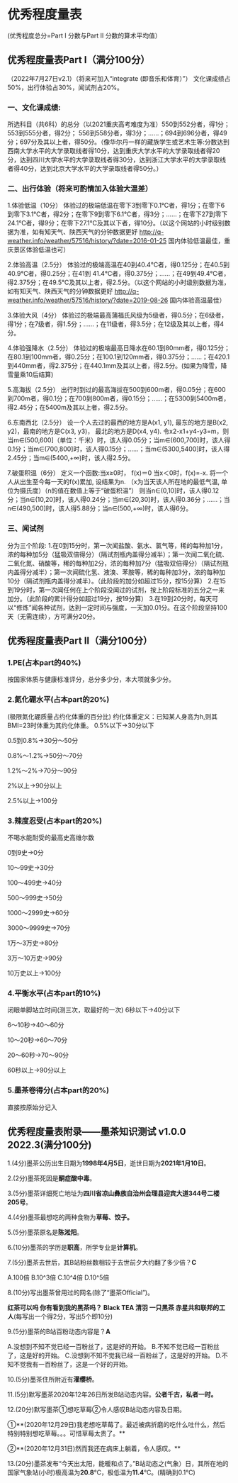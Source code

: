 # 优秀程度量表

(优秀程度总分=Part I 分数与Part II 分数的算术平均值）

## 优秀程度量表Part I（满分100分）

（2022年7月27日v2.1）（将来可加入“integrate (即音乐和体育）”）
文化课成绩占50%，出行体验占30%，闻试剂占20%。
### 一、文化课成绩:
所选科目（共6科）的总分（以2021重庆高考难度为准）550到552分者，得1分；553到555分者，得2分；
556到558分者，得3分；……；694到696分者，得49分；697分及其以上者，得50分。（像华尔丹一样的藏族学生或艺术生等:分数达到西南大学水平的大学录取线者得10分，达到重庆大学水平的大学录取线者得20分，达到四川大学水平的大学录取线者得30分，达到浙江大学水平的大学录取线者得40分，达到北京大学水平的大学录取线者得50分。）

### 二、出行体验（将来可酌情加入体验大温差）
1.体验低温（10分）
体验过的极端低温在零下3到零下0.1℃者，得1分；在零下6到零下3.1℃者，得2分；在零下9到零下6.1℃者，得3分；……；在零下27到零下24.1℃者，得9分；在零下27.1℃及其以下者，得10分。（以这个网站的小时级别数据为准，如有知天气、陕西天气的分钟数据更好     http://q-weather.info/weather/57516/history/?date=2016-01-25    国内体验低温最佳，重庆景区体验低温也可）

2.体验高温（2.5分）
体验过的极端高温在40到40.4℃者，得0.125分；在40.5到40.9℃者，得0.25分；在41到 41.4℃者，得0.375分；……；在49到49.4℃者，得2.375分；在49.5℃及其以上者，得2.5分。（以这个网站的小时级别数据为准，如有知天气、陕西天气的分钟数据更好     http://q-weather.info/weather/57516/history/?date=2019-08-26    国内体验高温最佳）

3.体验大风（4分）
体验过的极端最高蒲福氏风级为5级者，得0.5分；在6级者，得1分；在7级者，得1.5分；……；在11级者，得3.5分；在12级及其以上者，得4分。

4.体验强降水（2.5分）
体验过的极端最高日降水在60.1到80mm者，得0.125分；在80.1到100mm者，得0.25分；在100.1到120mm者，得0.375分；……；在420.1到440mm者，得2.375分；在440.1mm及其以上者，得2.5分。(如果为降雪，降雪量乘10后结算)

5.高海拔（2.5分）
出行时到过的最高海拔在500到600m者，得0.05分；在600到700m者，得0.1分；在700到800m者，得0.15分；……；在5300到5400m者，得2.45分；在5400m及其以上者，得2.5分。

6.东南西北（2.5分）
设一个人去过的最西的地方是A(x1, y1), 最东的地方是B(x2, y2)，最南的地方是C(x3, y3)，
最北的地方是D(x4, y4).  令x2-x1+y4-y3=m，则当m∈(500,600]（单位：千米）时，该人得0.05分；当m∈(600,700]时，该人得0.1分；当m∈(700,800]时，该人得0.15分；……；当m∈(5300,5400]时，该人得2.45分；当m∈(5400,+∞)时，该人得2.5分。

7.破蛋积温（6分）
定义一个函数:当x≥0时， f(x)＝0
当x＜0时，f(x)=-x.
将一个人从出生至今每一天的f(x)累加, 设结果为n. （x为当天该人所在地的最低气温, 单位为摄氏度）（n的值在数值上等于“破蛋积温”）
则当n∈(0,10]时，该人得0.12分；当n∈(10,20]时，该人得0.24分；当m∈(20,30]时，该人得0.36分；……；当n∈(490,500]时，该人得5.88分；当n∈(500,+∞)时，该人得6分。

### 三、闻试剂
分为三个阶段:
1.在0到15分时，第一次闻盐酸、氨水、氯气等，稀的每种加1分，浓的每种加5分（猛吸双倍得分）（隔试剂瓶内盖得分减半）；第一次闻二氧化硫、二氧化氮、硝酸等，稀的每种加2分，浓的每种加7分（猛吸双倍得分）（隔试剂瓶内盖得分减半）；第一次闻硫化氢、液溴、苯胺等，稀的每种加3分，浓的每种加10分（隔试剂瓶内盖得分减半）。（此阶段的加分如超过15分，按15分算）
2.在15到19分时，第一次闻任何在上个阶段没闻过的试剂，按上阶段标准的五分之一来加分。（此阶段的累计得分如超过19分，按19分算）
    3.在19到20分时，每天可以“修炼”闻各种试剂，达到一定时间与强度，一天加0.01分。在这个阶段坚持100天（无需连续），方可满分20分。

## 优秀程度量表Part II（满分100分）

 ### 1.PE(占本part的40%)
按国家体质与健康标准评分，总分多少分，本大项就多少分。
 ### 2.氮化硼水平(占本part的20%)
(极限氮化硼质量占约化体重的百分比)
约化体重定义：已知某人身高为h,则其BMI=23时体重为其约化体重。
0.5%以下→30分以下

0.5到0.8%→30分～50分

0.8%～1.2%→50分～70分

1.2%～2%→70分～90分

2%以上→90分以上

2.5%以上→100分

 ### 3.辣度忍受(占本part的20%)
不喝水能耐受的最高史高维尔数

0到9史→0分

10～99史→30分

100～499史→40分

500～999史→50分

1000～2999史→60分

3000～9999史→70分

1万～3万史→80分

3万～10万史→90分

10万史以上→100分

### 4.平衡水平(占本part的10%)
闭眼单脚站立时间(测三次，取最好的一次)
6秒以下→40分以下

6～10秒→40～60分

10～20秒→60～70分

20～60秒→70～90分

60秒以上→90分以上

### 5.墨茶卷得分(占本part的20%)

直接按原始分记入

## 优秀程度量表附录——墨茶知识测试 v1.0.0 2022.3(满分100分)

1.(4分)墨茶公历出生日期为**1998年4月5日**，逝世日期为**2021年1月10日**。

2.(2分)墨茶死因是**酮症酸中毒**。

3.(5分)墨茶详细死亡地址为**四川省凉山彝族自治州会理县迎宾大道344号二楼205号**。

4.(4分)墨茶最想吃的两种食物为**草莓、饺子。**

5.(5分)墨茶原名是**陈淞阳**。

6.(10分)墨茶的学历是**职高**，所学专业是**计算机**。

7.(5分)墨茶去世后，其B站粉丝数相较于去世前夕大约翻了多少倍？**C**

A.100倍 B.10^3倍 C.10^4倍 D.10^5倍

8.(10分)写出墨茶曾用过的网名(除了“墨茶Official”)。

**红茶可以吗 你有看到我的黑茶吗？ Black TEA 清羽 一只黑茶 赤星共和联邦的工人**(每写出一个得2分，写出5个即10分)

9.(5分)墨茶的B站百粉动态内容是？**A**

A.没想到不知不觉已经一百粉丝了，这是好的开始。
B.不知不觉已经一百粉丝了，这是好的开始。
C.没想到不知不觉我已经一百粉丝了，这是好的开始。
D.不知不觉我有一百粉丝了，这是一个好的开始。

10.(5分)墨茶住所附近有**濯缨桥**。

11.(5分)默写墨茶2020年12年26日所发B站动态内容。**公者千古，私者一时。**

12.(20分)默写墨茶①想吃草莓②令人感叹B站动态内容及日期。

①**(2020年12月29日)我老想吃草莓了。最近被病折磨的吃什么吐什么，然后特别特别想吃草莓。。。可惜草莓太贵了。**

②**(2020年12月31日)然而我还在病床上躺着，令人感叹。**

13.(20分)墨茶发布“今天出太阳，能暖和点了。”B站动态之(气象）日，其所在地的国家气象站(小时)极高温为**20.8**℃，极低温为**11.4**℃。(精确到0.1℃)
